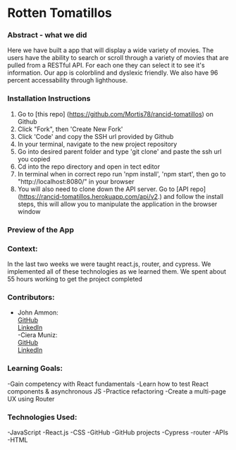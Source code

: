 # Rotten Tomatillos

### Abstract - what we did
Here we have built a app that will display a wide variety of movies. The users have the ability to search or scroll through a variety of movies that are pulled from a RESTful API. For each one they can select it to see it's information. Our app is colorblind and dyslexic friendly. We also have 96 percent accessability through lighthouse. 

### Installation Instructions
1. Go to [this repo] (https://github.com/Mortis78/rancid-tomatillos) on Github
2. Click "Fork", then 'Create New Fork'
3. Click 'Code' and copy the SSH url provided by Github
4. In your terminal, navigate to the new project repository
5. Go into desired parent folder and type 'git clone' and paste the ssh url you copied
6. Cd into the repo directory and open in tect editor
7. In terminal when in correct repo run 'npm install', 'npm start', then go to "http://localhost:8080/" in your browser
8. You will also need to clone down the API server. Go to [API repo] (https://rancid-tomatillos.herokuapp.com/api/v2.) and follow the install steps, this will allow you to manipulate the application in the browser window

### Preview of the App


### Context:
In the last two weeks we were taught react.js, router, and cypress. We implemented all of these technologies as we learned them. We spent about 55 hours working to get the project completed

### Contributors:
- John Ammon: <br>
  [GitHub](https://github.com/Mortis78)<br>
  [LinkedIn](https://www.linkedin.com/in/johnathon-ammon-turing-01a86919a/)<br>
  -Ciera Muniz: <br>
  [GitHub](https://github.com/cieragrace)<br>
  [LinkedIn](https://www.linkedin.com/in/ciera-muniz/)<br>

### Learning Goals:
-Gain competency with React fundamentals
-Learn how to test React components & asynchronous JS
-Practice refactoring
-Create a multi-page UX using Router

### Technologies Used:
-JavaScript
-React.js
-CSS
-GitHub
-GitHub projects
-Cypress
-router
-APIs
-HTML
  
